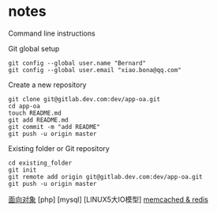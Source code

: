 # notes

Command line instructions

Git global setup
```
git config --global user.name "Bernard"
git config --global user.email "xiao.bona@qq.com"
```
Create a new repository
```
git clone git@gitlab.dev.com:dev/app-oa.git
cd app-oa
touch README.md
git add README.md
git commit -m "add README"
git push -u origin master
```
Existing folder or Git repository
```
cd existing_folder
git init
git remote add origin git@gitlab.dev.com:dev/app-oa.git
git push -u origin master
```
[面向对象](/oop.md)
[php]
[mysql]
[LINUX5大IO模型]
[memcached & redis](/note-index.md)
